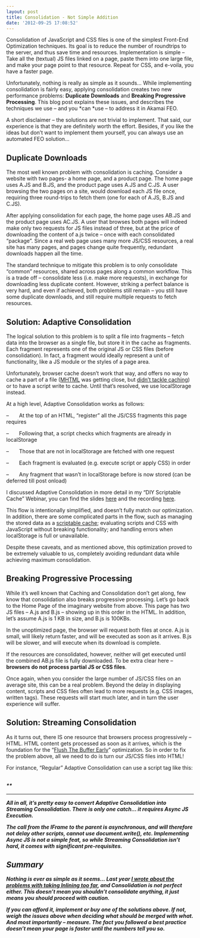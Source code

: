 ```yaml
---
layout: post
title: Consolidation - Not Simple Addition
date: '2012-09-25 17:08:52'
---
```



Consolidation of JavaScript and CSS files is one of the simplest Front-End Optimization techniques. Its goal is to reduce the number of roundtrips to the server, and thus save time and resources. Implementation is simple – Take all the (textual) JS files linked on a page, paste them into one large file, and make your page point to that resource. Repeat for CSS, and e-voila, you have a faster page.

Unfortunately, nothing is really as simple as it sounds… While implementing consolidation is fairly easy, applying consolidation creates two new performance problems: **Duplicate Downloads** and **Breaking Progressive Processing**. This blog post explains these issues, and describes the techniques we use – and you *can *use – to address it in Akamai FEO.  
  
 A short disclaimer – the solutions are not trivial to implement. That said, our experience is that they are definitely worth the effort. Besides, if you like the ideas but don’t want to implement them yourself, you can always use an automated FEO solution…


## Duplicate Downloads

The most well known problem with consolidation is caching. Consider a website with two pages- a home page, and a product page. The home page uses A.JS and B.JS, and the product page uses A.JS and C.JS. A user browsing the two pages on a site, would download each JS file once, requiring three round-trips to fetch them (one for each of A.JS, B.JS and C.JS).

After applying consolidation for each page, the home page uses AB.JS and the product page uses AC.JS. A user that browses both pages will indeed make only two requests for JS files instead of three, but at the price of downloading the content of a.js twice – once with each consolidated “package”. Since a real web page uses many more JS/CSS resources, a real site has many pages, and pages change quite frequently, redundant downloads happen all the time.

The standard technique to mitigate this problem is to only consolidate “common” resources, shared across pages along a common workflow. This is a trade off – consolidate less (i.e. make more requests), in exchange for downloading less duplicate content. However, striking a perfect balance is very hard, and even if achieved, both problems still remain – you still have some duplicate downloads, and still require multiple requests to fetch resources.


## Solution: Adaptive Consolidation

The logical solution to this problem is to split a file into fragments – fetch data into the browser as a single file, but store it in the cache as fragments. Each fragment represents one of the original JS or CSS files (before consolidation). In fact, a fragment would ideally represent a unit of functionality, like a JS module or the styles of a page area.

Unfortunately, browser cache doesn’t work that way, and offers no way to cache a part of a file ([MHTML](http://en.wikipedia.org/wiki/MHTML) was getting close, but [didn’t tackle caching](https://tools.ietf.org/html/draft-ietf-mhtml-info-00#page-6)) or to have a script write to cache. Until that’s resolved, we use localStorage instead.

At a high level, Adaptive Consolidation works as follows:

–       At the top of an HTML, “register” all the JS/CSS fragments this page requires

–       Following that, a script checks which fragments are already in localStorage

–       Those that are not in localStorage are fetched with one request

–       Each fragment is evaluated (e.g. execute script or apply CSS) in order

–       Any fragment that wasn’t in localStorage before is now stored (can be deferred till post onload)

I discussed Adaptive Consolidation in more detail in my “DIY Scriptable Cache” Webinar, you can find the slides [here](http://www.slideshare.net/blazeio/diy-scriptablecachev2) and the recording [here](http://oreillynet.com/pub/e/2200).

This flow is intentionally simplified, and doesn’t fully match our optimization. In addition, there are some complicated parts in the flow, such as managing the stored data as a [scriptable cache](http://www.guypo.com/browser-cache-2-0-scriptable-cache/); evaluating scripts and CSS with JavaScript without breaking functionality; and handling errors when localStorage is full or unavailable.

Despite these caveats, and as mentioned above, this optimization proved to be extremely valuable to us, completely avoiding redundant data while achieving maximum consolidation.


## Breaking Progressive Processing

While it’s well known that Caching and Consolidation don’t get along, few know that consolidation also breaks progressive processing. Let’s go back to the Home Page of the imaginary website from above. This page has two JS files – A.js and B.js – showing up in this order in the HTML. In addition, let’s assume A.js is 1 KB in size, and B.js is 100KBs.

In the unoptimized page, the browser will request both files at once. A.js is small, will likely return faster, and will be executed as soon as it arrives. B.js will be slower, and will execute when its download is complete.

If the resources are consolidated, however, neither will get executed until the combined AB.js file is fully downloaded. To be extra clear here – **browsers do not process partial JS or CSS files**.

Once again, when you consider the large number of JS/CSS files on an average site, this can be a real problem. Beyond the delay in displaying content, scripts and CSS files often lead to more requests (e.g. CSS images, written tags). These requests will start much later, and in turn the user experience will suffer.


## Solution: Streaming Consolidation

As it turns out, there IS one resource that browsers process progressively – HTML. HTML content gets processed as soon as it arrives, which is the foundation for the “[Flush The Buffer Early](http://www.stevesouders.com/blog/2009/05/18/flushing-the-document-early/)” optimization. So in order to fix the problem above, all we need to do is turn our JS/CSS files into HTML!

For instance, “Regular” Adaptive Consolidation can use a script tag like this:

***<script src=”consolidated.js”>***

And consolidated.js will hold this content:

***Notify(“a.js”,”alert(1)”);  
 Notify(“b.js”,”alert(2)”);***

Streaming Consolidation, on the other hand, will use an IFrame like this:

***<iframe src=”consolidated.htm”>***

And consolidated.htm will hold this content:

***  
**<script>parent.Notify(“a.js”,”alert(1)”)</script>  
**<script>parent.Notify(“b.js”,”alert(2)”)</script>  
*****

All in all, it’s pretty easy to convert Adaptive Consolidation into Streaming Consolidation. There is only one catch… it requires Async JS Execution.

The call from the IFrame to the parent is asynchronous, and will therefore not delay other scripts, cannot use document.write(), etc. Implementing Async JS is not a simple feat, so while Streaming Consolidation isn’t hard, it comes with significant pre-requisites.


## Summary

Nothing is ever as simple as it seems… Last year [I wrote about the problems with taking Inlining too far](http://calendar.perfplanet.com/2011/why-inlining-everything-is-not-the-answer/), and Consolidation is not perfect either. This doesn’t mean you shouldn’t consolidate anything, it just means you should proceed with caution.

If you can afford it, implement or buy one of the solutions above. If not, weigh the issues above when deciding what should be merged with what. And most importantly – **measure**. The fact you followed a best practice doesn’t mean your page is faster until the numbers tell you so.

 


